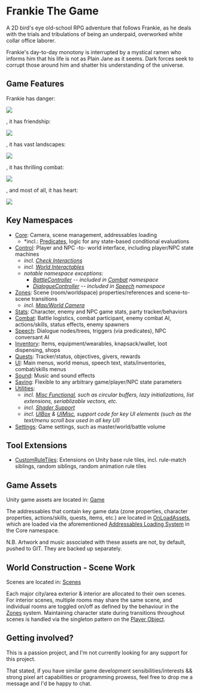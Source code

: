 # Frankie The Game

A 2D bird's eye old-school RPG adventure that follows Frankie, as he deals with the trials and tribulations of being an underpaid, overworked white collar office laborer.  

Frankie's day-to-day monotony is interrupted by a mystical ramen who informs him that his life is not as Plain Jane as it seems.  Dark forces seek to corrupt those around him and shatter his understanding of the universe.

## Game Features

Frankie has danger:

![](/InfoTools/Images/HorseDanger.png)

, it has friendship:

![](/InfoTools/Images/FrankieFriendship.gif)

, it has vast landscapes:

![](/InfoTools/Images/VastOverworld.png)

, it has thrilling combat:

![](/InfoTools/Images/ThrillingCombatToo.png)

, and most of all, it has heart:

![](/InfoTools/Images/LucySmooch.png)

## Key Namespaces

* [Core](/Assets/Scripts/Core/):  Camera, scene management, addressables loading
    * *incl.: [Predicates](/Assets/Scripts/Predicates/), logic for any state-based conditional evaluations
* [Control](/Assets/Scripts/Control/):  Player and NPC -to- world interface, including player/NPC state machines
    * *incl. [Check Interactions](/Assets/Scripts/CheckInteractions/)*
    * *incl. [World Interactables](/Assets/Scripts/World/)*
    * *notable namespace exceptions*:
        * *[BattleController](/Assets/Scripts/Control/Controllers/BattleController.cs) -- included in [Combat](/Assets/Scripts/Combat/) namespace*
        * *[DialogueController](/Assets/Scripts/Control/Controllers/DialogueController.cs) -- included in [Speech](/Assets/Scripts/Speech/) namespace*
* [Zones](/Assets/Scripts/Zones/):  Scene (room/worldspace) properties/references and scene-to-scene transitions
    * *incl. [Map/World Camera](/Assets/Scripts/Zones/Map/)*
* [Stats](/Assets/Scripts/Stats/):  Character, enemy and NPC game stats, party tracker/behaviors
* [Combat](/Assets/Scripts/Combat/):  Battle logistics, combat participant, enemy combat AI, actions/skills, status effects, enemy spawners
* [Speech](/Assets/Scripts/Speech/):  Dialogue nodes/trees, triggers (via predicates), NPC conversant AI
* [Inventory](/Assets/Scripts/Inventory/):  Items, equipment/wearables, knapsack/wallet, loot dispensing, shops
* [Quests](/Assets/Scripts/Quests/):  Tracker/status, objectives, givers, rewards
* [UI](/Assets/Scripts/UI/):  Main menus, world menus, speech text, stats/inventories, combat/skills menus
* [Sound](/Assets/Scripts/Sound/):  Music and sound effects
* [Saving](/Assets/Scripts/Saving/):  Flexible to any arbitrary game/player/NPC state parameters
* [Utilities](/Assets/Scripts/Utils/):
    * *incl. [Misc Functional](/Assets/Scripts/Utils/Functional/), such as circular buffers, lazy initializations, list extensions, seriablizable vectors, etc.*
    * *incl. [Shader Support](/Assets/Scripts/Utils//Shaders/)*
    * *incl. [UIBox](/Assets/Scripts/Utils/UIBox/) & [UIMisc](/Assets/Scripts/Utils/UIMisc/), support code for key UI elements (such as the text/menu scroll box used in all key UI)*
* [Settings](/Assets/Scripts/PlayerPrefs/):  Game settings, such as master/world/battle volume

## Tool Extensions

* [CustomRuleTiles](/Assets/Scripts/CustomRuleTiles/):  Extensions on Unity base rule tiles, incl. rule-match siblings, random siblings, random animation rule tiles

## Game Assets

Unity game assets are located in:
[Game](/Assets/Game/)

The addressables that contain key game data (zone properties, character properties, actions/skills, quests, items, etc.) are located in [OnLoadAssets](/Assets/Game/OnLoadAssets/), which are loaded via the aforementioned [Addressables Loading System](/Assets/Scripts/Core/AddressablesHandling/) in the Core namespace.

N.B. Artwork and music associated with these assets are not, by default, pushed to GIT.  They are backed up separately.

## World Construction - Scene Work

Scenes are located in: [Scenes](/Assets/Scenes/)

Each major city/area exterior & interior are allocated to their own scenes.  For interior scenes, multiple rooms may share the same scene, and individual rooms are toggled on/off as defined by the behaviour in the [Zones](/Assets/Scripts/Zones/) system.  Maintaining character state during transitions throughout scenes is handled via the singleton pattern on the [Player Object](/Assets/Scripts/Core//Player.cs).

## Getting involved?

This is a passion project, and I'm not currently looking for any support for this project.  

That stated, if you have similar game development sensibilities/interests && strong pixel art capabilities or programming prowess, feel free to drop me a message and I'd be happy to chat.
